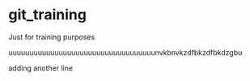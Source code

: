 # git_training
Just for training purposes

uuuuuuuuuuuuuuuuuuuuuuuuuuuuuuuuuuunvkbnvkzdfbkzdfbkdzgbu

adding another line
